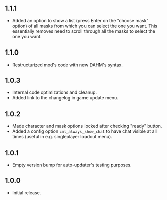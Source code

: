 ## 1.1.1
- Added an option to show a list (press Enter on the "choose mask" option) of all masks from which you can select the one you want. This essentially removes need to scroll through all the masks to select the one you want.

## 1.1.0
- Restructurized mod's code with new DAHM's syntax.

## 1.0.3
- Internal code optimizations and cleanup.
- Added link to the changelog in game update menu.

## 1.0.2
- Made character and mask options locked after checking "ready" button.
- Added a config option `cml_always_show_chat` to have chat visible at all times (useful in e.g. singleplayer loadout menu).

## 1.0.1
- Empty version bump for auto-updater's testing purposes.

## 1.0.0
- Initial release.

